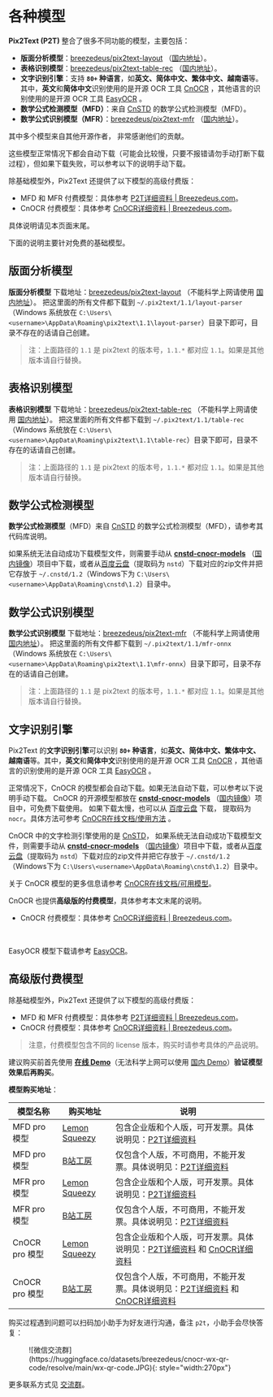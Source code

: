 # 各种模型

**Pix2Text (P2T)** 整合了很多不同功能的模型，主要包括：

- **版面分析模型**：[breezedeus/pix2text-layout](https://huggingface.co/breezedeus/pix2text-layout) （[国内地址](https://hf-mirror.com/breezedeus/pix2text-layout)）。
- **表格识别模型**：[breezedeus/pix2text-table-rec](https://huggingface.co/breezedeus/pix2text-table-rec) （[国内地址](https://hf-mirror.com/breezedeus/pix2text-table-rec)）。
- **文字识别引擎**：支持 **`80+` 种语言**，如**英文、简体中文、繁体中文、越南语**等。其中，**英文**和**简体中文**识别使用的是开源 OCR 工具 [CnOCR](https://github.com/breezedeus/cnocr) ，其他语言的识别使用的是开源 OCR 工具 [EasyOCR](https://github.com/JaidedAI/EasyOCR) 。
- **数学公式检测模型（MFD）**：来自 [CnSTD](https://github.com/breezedeus/cnstd) 的数学公式检测模型（MFD）。
- **数学公式识别模型（MFR）**：[breezedeus/pix2text-mfr](https://huggingface.co/breezedeus/pix2text-mfr) （[国内地址](https://hf-mirror.com/breezedeus/pix2text-mfr)）。

其中多个模型来自其他开源作者， 非常感谢他们的贡献。

这些模型正常情况下都会自动下载（可能会比较慢，只要不报错请勿手动打断下载过程），但如果下载失败，可以参考以下的说明手动下载。

除基础模型外，Pix2Text 还提供了以下模型的高级付费版：

- MFD 和 MFR 付费模型：具体参考 [P2T详细资料 | Breezedeus.com](https://www.breezedeus.com/article/pix2text_cn)。
- CnOCR 付费模型：具体参考 [CnOCR详细资料 | Breezedeus.com](https://www.breezedeus.com/article/cnocr)。

具体说明请见本页面末尾。

下面的说明主要针对免费的基础模型。

## 版面分析模型
**版面分析模型** 下载地址：[breezedeus/pix2text-layout](https://huggingface.co/breezedeus/pix2text-layout) （不能科学上网请使用 [国内地址](https://hf-mirror.com/breezedeus/pix2text-layout)）。
把这里面的所有文件都下载到 `~/.pix2text/1.1/layout-parser` （Windows 系统放在 `C:\Users\<username>\AppData\Roaming\pix2text\1.1\layout-parser`）目录下即可，目录不存在的话请自己创建。

> 注：上面路径的 `1.1` 是 pix2text 的版本号，`1.1.*` 都对应 `1.1`。如果是其他版本请自行替换。

## 表格识别模型
**表格识别模型** 下载地址：[breezedeus/pix2text-table-rec](https://huggingface.co/breezedeus/pix2text-table-rec) （不能科学上网请使用 [国内地址](https://hf-mirror.com/breezedeus/pix2text-table-rec)）。
把这里面的所有文件都下载到 `~/.pix2text/1.1/table-rec` （Windows 系统放在 `C:\Users\<username>\AppData\Roaming\pix2text\1.1\table-rec`）目录下即可，目录不存在的话请自己创建。

> 注：上面路径的 `1.1` 是 pix2text 的版本号，`1.1.*` 都对应 `1.1`。如果是其他版本请自行替换。

## 数学公式检测模型
**数学公式检测模型**（MFD）来自 [CnSTD](https://github.com/breezedeus/cnstd) 的数学公式检测模型（MFD），请参考其代码库说明。

如果系统无法自动成功下载模型文件，则需要手动从 [**cnstd-cnocr-models**](https://huggingface.co/breezedeus/cnstd-cnocr-models) （[国内镜像](https://hf-mirror.com/breezedeus/cnstd-cnocr-models)）项目中下载，或者从[百度云盘](https://pan.baidu.com/s/1zDMzArCDrrXHWL0AWxwYQQ?pwd=nstd)（提取码为 `nstd`）下载对应的zip文件并把它存放于 `~/.cnstd/1.2`（Windows下为 `C:\Users\<username>\AppData\Roaming\cnstd\1.2`）目录中。

## 数学公式识别模型
**数学公式识别模型** 下载地址：[breezedeus/pix2text-mfr](https://huggingface.co/breezedeus/pix2text-mfr) （不能科学上网请使用 [国内地址](https://hf-mirror.com/breezedeus/pix2text-mfr)）。
把这里面的所有文件都下载到 `~/.pix2text/1.1/mfr-onnx` （Windows 系统放在 `C:\Users\<username>\AppData\Roaming\pix2text\1.1\mfr-onnx`）目录下即可，目录不存在的话请自己创建。

> 注：上面路径的 `1.1` 是 pix2text 的版本号，`1.1.*` 都对应 `1.1`。如果是其他版本请自行替换。

## 文字识别引擎
Pix2Text 的**文字识别引擎**可以识别 **`80+` 种语言**，如**英文、简体中文、繁体中文、越南语**等。其中，**英文**和**简体中文**识别使用的是开源 OCR 工具 [CnOCR](https://github.com/breezedeus/cnocr) ，其他语言的识别使用的是开源 OCR 工具 [EasyOCR](https://github.com/JaidedAI/EasyOCR) 。

正常情况下，CnOCR 的模型都会自动下载。如果无法自动下载，可以参考以下说明手动下载。
CnOCR 的开源模型都放在 [**cnstd-cnocr-models**](https://huggingface.co/breezedeus/cnstd-cnocr-models) （[国内镜像](https://hf-mirror.com/breezedeus/cnstd-cnocr-models)）项目中，可免费下载使用。
如果下载太慢，也可以从 [百度云盘](https://pan.baidu.com/s/1RhLBf8DcLnLuGLPrp89hUg?pwd=nocr) 下载， 提取码为 `nocr`。具体方法可参考 [CnOCR在线文档/使用方法](https://cnocr.readthedocs.io/zh/latest/usage) 。

CnOCR 中的文字检测引擎使用的是 [CnSTD](https://github.com/breezedeus/cnstd)，
如果系统无法自动成功下载模型文件，则需要手动从 [**cnstd-cnocr-models**](https://huggingface.co/breezedeus/cnstd-cnocr-models) （[国内镜像](https://hf-mirror.com/breezedeus/cnstd-cnocr-models)）项目中下载，或者从[百度云盘](https://pan.baidu.com/s/1zDMzArCDrrXHWL0AWxwYQQ?pwd=nstd)（提取码为 `nstd`）下载对应的zip文件并把它存放于 `~/.cnstd/1.2`（Windows下为 `C:\Users\<username>\AppData\Roaming\cnstd\1.2`）目录中。

关于 CnOCR 模型的更多信息请参考 [CnOCR在线文档/可用模型](https://cnocr.readthedocs.io/zh/latest/models)。

CnOCR 也提供**高级版的付费模型**，具体参考本文末尾的说明。

- CnOCR 付费模型：具体参考 [CnOCR详细资料 | Breezedeus.com](https://www.breezedeus.com/article/cnocr)。

<br/>

EasyOCR 模型下载请参考 [EasyOCR](https://github.com/JaidedAI/EasyOCR)。

## 高级版付费模型

除基础模型外，Pix2Text 还提供了以下模型的高级付费版：

- MFD 和 MFR 付费模型：具体参考 [P2T详细资料 | Breezedeus.com](https://www.breezedeus.com/article/pix2text_cn)。
- CnOCR 付费模型：具体参考 [CnOCR详细资料 | Breezedeus.com](https://www.breezedeus.com/article/cnocr)。

> 注意，付费模型包含不同的 license 版本，购买时请参考具体的产品说明。

建议购买前首先使用 **[在线 Demo](https://huggingface.co/spaces/breezedeus/Pix2Text-Demo)**（无法科学上网可以使用 [国内 Demo](https://hf-mirror.com/spaces/breezedeus/Pix2Text-Demo)）**验证模型效果后再购买**。

**模型购买地址**：

| 模型名称         | 购买地址                                          | 说明 
|--------------|-----------------------------------------------|-----------------------------------------------------------------------------------|
| MFD pro 模型   | [Lemon Squeezy](https://ocr.lemonsqueezy.com) | 包含企业版和个人版，可开发票。具体说明见：[P2T详细资料](https://www.breezedeus.com/article/pix2text_cn)    | 
| MFD pro 模型   | [B站工房](https://gf.bilibili.com/item/detail/1102870055)          | 仅包含个人版，不可商用，不能开发票。具体说明见：[P2T详细资料](https://www.breezedeus.com/article/pix2text_cn) | 
| MFR pro 模型   | [Lemon Squeezy](https://ocr.lemonsqueezy.com) | 包含企业版和个人版，可开发票。具体说明见：[P2T详细资料](https://www.breezedeus.com/article/pix2text_cn)    | 
| MFR pro 模型   | [B站工房](https://gf.bilibili.com/item/detail/1103052055)          | 仅包含个人版，不可商用，不能开发票。具体说明见：[P2T详细资料](https://www.breezedeus.com/article/pix2text_cn) | 
| CnOCR pro 模型 | [Lemon Squeezy](https://ocr.lemonsqueezy.com) | 包含企业版和个人版，可开发票。具体说明见：[P2T详细资料](https://www.breezedeus.com/article/pix2text_cn) 和 [CnOCR详细资料](https://www.breezedeus.com/article/cnocr) | 
| CnOCR pro 模型 | [B站工房](https://gf.bilibili.com/item/detail/1104820055) | 仅包含个人版，不可商用，不能开发票。具体说明见：[P2T详细资料](https://www.breezedeus.com/article/pix2text_cn) 和 [CnOCR详细资料](https://www.breezedeus.com/article/cnocr) | 

购买过程遇到问题可以扫码加小助手为好友进行沟通，备注 `p2t`，小助手会尽快答复：

<figure markdown>
![微信交流群](https://huggingface.co/datasets/breezedeus/cnocr-wx-qr-code/resolve/main/wx-qr-code.JPG){: style="width:270px"}
</figure>

更多联系方式见 [交流群](contact.md)。